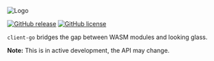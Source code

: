 ![Logo](https://svg.wiersma.co.za/glasslabs/module?title=CLIENT-GO&tag=a%20WASM%20client%20library)

[![GitHub release](https://img.shields.io/github/release/glasslabs/client-go.svg)](https://github.com/glasslabs/client-go/releases)
[![GitHub license](https://img.shields.io/badge/license-MIT-blue.svg)](https://raw.githubusercontent.com/glasslabs/client-go/main/LICENSE)

`client-go` bridges the gap between WASM modules and looking glass.

**Note:** This is in active development, the API may change.
